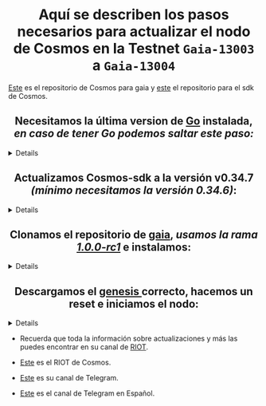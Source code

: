 <h1 align="center"> Aquí se describen los pasos necesarios para actualizar el nodo de Cosmos en la Testnet <code>Gaia-13003</code> a <code>Gaia-13004</code> </h1> 

[Este](https://github.com/cosmos/gaia) es el repositorio de Cosmos para gaia y [este](https://github.com/cosmos/cosmos-sdk/) 
el repositorio para el sdk de Cosmos.

<sumary>
  <h2 align="center">Necesitamos la última version de <a href="https://golang.org/dl/"> Go</a> instalada, <i>en caso de tener Go podemos saltar este paso:</i></h2>

</sumary>
<details>

```
wget -c 'https://dl.google.com/go/go1.12.7.linux-amd64.tar.gz' -O go1.12.7.linux-amd64.tar.gz

sudo tar -C /usr/local -xzf go1.12.7.linux-amd64.tar.gz

sudo rm -Rf go1.12.7.linux-amd64.tar.gz
```

```
cat <<EOT >> ~/.profile
#Go:
export PATH="$PATH:/usr/local/go/bin"
export GOPATH="$HOME/go"
export PATH="$PATH:$GOROOT/bin:$GOPATH/bin"
export GOBIN="$GOPATH/bin"
EOT 
```

>::Recargamos nuestra terminal::
```
source /home/$USER/.profile 
```
</details>

<sumary>
  <h2 align="center">Actualizamos Cosmos-sdk a la versión v0.34.7 <i>(mínimo necesitamos la versión 0.34.6)</i>:</h2>

</sumary>
<details>

```
cd $GOPATH/src/github.com/cosmos/cosmos-sdk/

git checkout v0.34.7

make install
```

>::Comprobamos la versión de gaia y gaiacli:

```
>gaiad version --long
cosmos-sdk: 0.34.7
git commit: f783cb71e7fe976bc01273ad652529650142139b
vendor hash: f60176672270c09455c01e9d880079ba36130df4f5cd89df58b6701f50b13aad
build tags: netgo ledger
go version go1.12.7 linux/amd64
```

```
>gaiacli version --long
cosmos-sdk: 0.34.7
git commit: f783cb71e7fe976bc01273ad652529650142139b
vendor hash: f60176672270c09455c01e9d880079ba36130df4f5cd89df58b6701f50b13aad
build tags: netgo ledger
go version go1.12.7 linux/amd64
```
</details>

<sumary>
  <h2 align="center"> Clonamos el repositorio de 
    <a href="https://github.com/cosmos/gaia.git">gaia</a>, 
      <i>usamos la rama <a href="https://github.com/cosmos/gaia/releases/tag/v1.0.0-rc1">1.0.0-rc1</a></i> e instalamos:
  </h2>
</sumary>
<details>


```
git clone https://github.com/cosmos/gaia.git && cd gaia/ 

git checkout v1.0.0-rc1

make install
```

>::Comprobamos la version de gaiad y gaiacli::

```
>gaiad version --long
name: gaia
servername: gaiad
clientname: gaiacli
version: 1.0.0-rc1
gitcommit: fd2691818f4fbb5b03b79481ae8e2f07d9a7d0b0
buildtags: netgo,ledger
goversion: go version go1.12.7 linux/amd64
```

```
gaiacli version --long
name: gaia
servername: gaiad
clientname: gaiacli
version: 1.0.0-rc1
gitcommit: fd2691818f4fbb5b03b79481ae8e2f07d9a7d0b0
buildtags: netgo,ledger
goversion: go version go1.12.7 linux/amd64
```
</details>

<sumary>
  <h2 align="center"> Descargamos el <a href="https://raw.githubusercontent.com/cosmos/testnets/master/gaia-13k/genesis.json"> genesis </a> correcto, hacemos un reset  e iniciamos el nodo:</h2>
</sumary>
<details>

```
cd .gaiad/config/

rm -r genesis.json

wget https://raw.githubusercontent.com/cosmos/testnets/master/gaia-13k/genesis.json
```

>::Comprobamos el shasum del genesis descargado, lo podemos encontrar en el <a href="https://github.com/cosmos/testnets#july-22-2019-2120-gmt--gaia-13004">repo de testnets</a>::

```
shasum -a 256 genesis.json
```

>::Debería ser::

```
a22d5d16ec2666b0a8cca9bd374fe26c1c0f2f52b1dc1ccf6e0cb8c93eefc771  -
```

- Podemos encontrar seeds en el <a href="https://github.com/cosmos/testnets">repo de testnets</a> de Cosmos.

```
35b9658ca14dd4908b37f327870cbd5007ee06f1@116.203.146.149:26656
c24f496b951148697f8a24fd749786075c128f00@35.203.176.214:26656
6be0856f6365559fdc2e9e97a07d609f754632b0@cosmos-gaia-13004-seed.nodes.polychainlabs.com:26656
```

- Los __persistent peers__ de la <a href="https://www.coworkingcolmena.com">Colmena</a>,<a href="https://delega.io"> Delega Networks</a>, <a href="https://dragonstake.io/#/">Dragon Stake</a> y Bitcoinera son:

```
06b158b29797610476e621f28867cbae926fd1d3@163.172.129.132:26656

3d354e7383afa29b5bf9741fa4b9831403e880c5@51.15.127.68:26656

ba9a7177dcd9be0ee1ec244f117578087a521e24@116.203.118.88:26656
```

>::Iniciamos el nodo::

```
gaiad start
```
</details>


- Recuerda que toda la información sobre actualizaciones y más las puedes encontrar en su canal de [RIOT](https://riot.im/app/#/room/#cosmos_validators_technical_updates:matrix.org). 

- [Este](https://matrix.to/#/!vIMgGaMqkLIWPCZvPF:matrix.org?via=matrix.org&via=kde.org&via=ru-matrix.org) es el RIOT de Cosmos.

- [Este](https://t.me/cosmosproject) es su canal de Telegram.

- [Este](https://t.me/Cosmos_Network_ES) es el canal de Telegram en Español.
